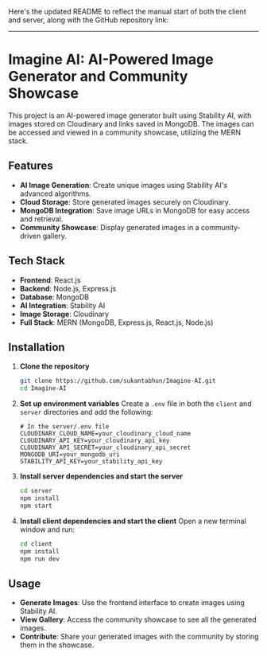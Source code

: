 Here's the updated README to reflect the manual start of both the client and server, along with the GitHub repository link:

---

# Imagine AI: AI-Powered Image Generator and Community Showcase

This project is an AI-powered image generator built using Stability AI, with images stored on Cloudinary and links saved in MongoDB. The images can be accessed and viewed in a community showcase, utilizing the MERN stack.

## Features

- **AI Image Generation**: Create unique images using Stability AI's advanced algorithms.
- **Cloud Storage**: Store generated images securely on Cloudinary.
- **MongoDB Integration**: Save image URLs in MongoDB for easy access and retrieval.
- **Community Showcase**: Display generated images in a community-driven gallery.

## Tech Stack

- **Frontend**: React.js
- **Backend**: Node.js, Express.js
- **Database**: MongoDB
- **AI Integration**: Stability AI
- **Image Storage**: Cloudinary
- **Full Stack**: MERN (MongoDB, Express.js, React.js, Node.js)

## Installation

1. **Clone the repository**
   ```bash
   git clone https://github.com/sukantabhun/Imagine-AI.git
   cd Imagine-AI
   ```

2. **Set up environment variables**
   Create a `.env` file in both the `client` and `server` directories and add the following:
   ```env
   # In the server/.env file
   CLOUDINARY_CLOUD_NAME=your_cloudinary_cloud_name
   CLOUDINARY_API_KEY=your_cloudinary_api_key
   CLOUDINARY_API_SECRET=your_cloudinary_api_secret
   MONGODB_URI=your_mongodb_uri
   STABILITY_API_KEY=your_stability_api_key
   ```

3. **Install server dependencies and start the server**
   ```bash
   cd server
   npm install
   npm start
   ```

4. **Install client dependencies and start the client**
   Open a new terminal window and run:
   ```bash
   cd client
   npm install
   npm run dev
   ```

## Usage

- **Generate Images**: Use the frontend interface to create images using Stability AI.
- **View Gallery**: Access the community showcase to see all the generated images.
- **Contribute**: Share your generated images with the community by storing them in the showcase.
